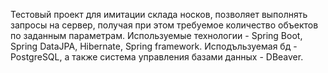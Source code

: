 Тестовый проект для имитации склада носков, позволяет выполнять запросы на сервер, получая при этом требуемое количество объектов по заданным параметрам.
Используемые технологии - Spring Boot, Spring DataJPA, Hibernate, Spring framework.
Исподъльзуемая бд - PostgreSQL, а также cистема управления базами данных - DBeaver.

